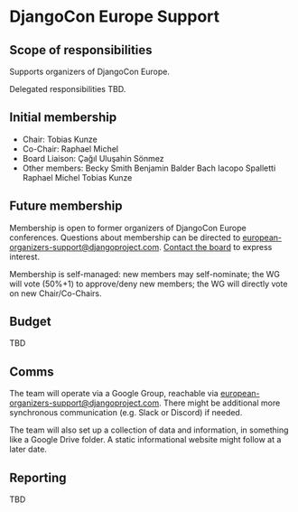 # DjangoCon Europe Support

## Scope of responsibilities

Supports organizers of DjangoCon Europe.

Delegated responsibilities TBD.

## Initial membership

- Chair: Tobias Kunze
- Co-Chair: Raphael Michel
- Board Liaison: Çağıl Uluşahin Sönmez  
- Other members:
    Becky Smith
    Benjamin Balder Bach
    Iacopo Spalletti
    Raphael Michel
    Tobias Kunze
                         
## Future membership

Membership is open to former organizers of DjangoCon Europe conferences. Questions about membership can be directed to european-organizers-support@djangoproject.com. [Contact the board](https://www.djangoproject.com/contact/foundation/) to express interest.

Membership is self-managed: new members may self-nominate; the WG will vote (50%+1) to approve/deny new members; the WG will directly vote on new Chair/Co-Chairs.

## Budget

TBD

## Comms

The team will operate via a Google Group, reachable via european-organizers-support@djangoproject.com. There might be additional more synchronous communication (e.g. Slack or Discord) if needed.

The team will also set up a collection of data and information, in something like a Google Drive folder. A static informational website might follow at a later date.

## Reporting

TBD
